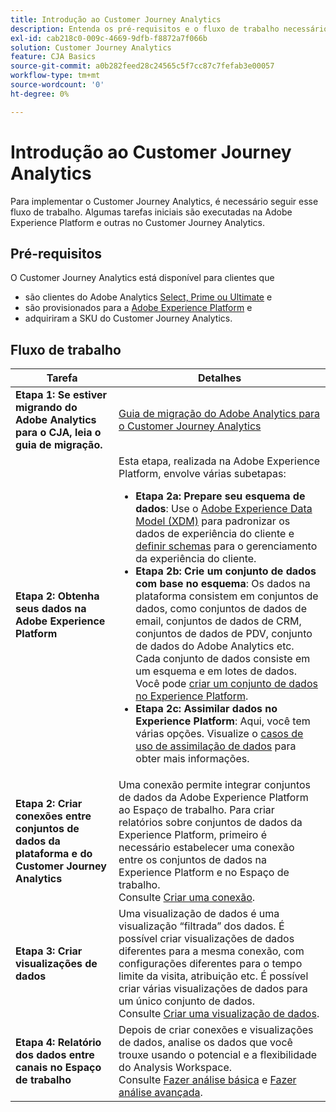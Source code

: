 ```yaml
---
title: Introdução ao Customer Journey Analytics
description: Entenda os pré-requisitos e o fluxo de trabalho necessários para implementar o Customer Journey Analytics.
exl-id: cab218c0-009c-4669-9dfb-f8872a7f066b
solution: Customer Journey Analytics
feature: CJA Basics
source-git-commit: a0b282feed28c24565c5f7cc87c7fefab3e00057
workflow-type: tm+mt
source-wordcount: '0'
ht-degree: 0%

---
```


# Introdução ao Customer Journey Analytics

Para implementar o Customer Journey Analytics, é necessário seguir esse fluxo de trabalho. Algumas tarefas iniciais são executadas na Adobe Experience Platform e outras no Customer Journey Analytics.

## Pré-requisitos

O Customer Journey Analytics está disponível para clientes que

* são clientes do Adobe Analytics [Select, Prime ou Ultimate](https://www.adobe.com/br/analytics/compare-adobe-analytics-packages.html) e
* são provisionados para a [Adobe Experience Platform](https://www.adobe.com/br/experience-platform.html) e
* adquiriram a SKU do Customer Journey Analytics.

## Fluxo de trabalho

| Tarefa | Detalhes |
| --- | --- |
| **Etapa 1: Se estiver migrando do Adobe Analytics para o CJA, leia o guia de migração.** | [Guia de migração do Adobe Analytics para o Customer Journey Analytics](/help/getting-started/aa-to-cja.md) |
| **Etapa 2: Obtenha seus dados na Adobe Experience Platform** | Esta etapa, realizada na Adobe Experience Platform, envolve várias subetapas:<ul><li>**Etapa 2a: Prepare seu esquema de dados**: Use o [Adobe Experience Data Model (XDM)](https://experienceleague.adobe.com/docs/experience-platform/xdm/home.html?lang=pt-BR) para padronizar os dados de experiência do cliente e [definir schemas](https://experienceleague.adobe.com/docs/experience-platform/xdm/tutorials/create-schema-ui.html?lang=en) para o gerenciamento da experiência do cliente.</li><li>**Etapa 2b: Crie um conjunto de dados com base no esquema**: Os dados na plataforma consistem em conjuntos de dados, como conjuntos de dados de email, conjuntos de dados de CRM, conjuntos de dados de PDV, conjunto de dados do Adobe Analytics etc. Cada conjunto de dados consiste em um esquema e em lotes de dados. Você pode [criar um conjunto de dados no Experience Platform](https://experienceleague.adobe.com/docs/platform-learn/getting-started-for-data-architects-and-data-engineers/create-datasets.html%3Flang%3Dnl).</li><li>**Etapa 2c: Assimilar dados no Experience Platform**: Aqui, você tem várias opções. Visualize o [casos de uso de assimilação de dados](/help/use-cases/data-ingestion.md) para obter mais informações. |
| **Etapa 2: Criar conexões entre conjuntos de dados da plataforma e do Customer Journey Analytics** | Uma conexão permite integrar conjuntos de dados da Adobe Experience Platform ao Espaço de trabalho. Para criar relatórios sobre conjuntos de dados da Experience Platform, primeiro é necessário estabelecer uma conexão entre os conjuntos de dados na Experience Platform e no Espaço de trabalho.<br>Consulte [Criar uma conexão](/help/connections/create-connection.md). |
| **Etapa 3: Criar visualizações de dados** | Uma visualização de dados é uma visualização “filtrada” dos dados. É possível criar visualizações de dados diferentes para a mesma conexão, com configurações diferentes para o tempo limite da visita, atribuição etc. É possível criar várias visualizações de dados para um único conjunto de dados.<br>Consulte [Criar uma visualização de dados](/help/data-views/create-dataview.md). |
| **Etapa 4: Relatório dos dados entre canais no Espaço de trabalho** | Depois de criar conexões e visualizações de dados, analise os dados que você trouxe usando o potencial e a flexibilidade do Analysis Workspace.<br>Consulte [Fazer análise básica](/help/analysis-workspace/perform-basic-analysis.md) e [Fazer análise avançada](/help/analysis-workspace/perform-adv-analysis.md). |
